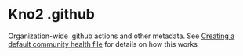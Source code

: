 # Kno2 .github

Organization-wide .github actions and other metadata. See [Creating a default community health file](https://docs.github.com/en/communities/setting-up-your-project-for-healthy-contributions/creating-a-default-community-health-file) for details on how this works
